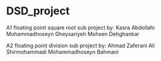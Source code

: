 # DSD_project
A1 floating point square root sub project by:
  Kasra Abdollahi
  Mohammadhoseyn Gheysariyeh
  Mohsen Dehghankar
  
A2 floating point division sub project by:
  Ahmad Zaferani
  Ali Shirmohammadi
  Mohammadhoseyn Bahmani
